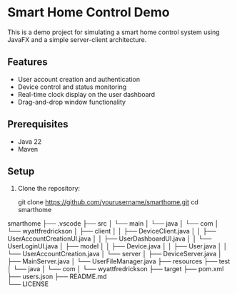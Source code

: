 # Smart Home Control Demo

This is a demo project for simulating a smart home control system using JavaFX and a simple server-client architecture.

## Features

- User account creation and authentication
- Device control and status monitoring
- Real-time clock display on the user dashboard
- Drag-and-drop window functionality

## Prerequisites

- Java 22
- Maven

## Setup

1. Clone the repository:


   git clone https://github.com/yourusername/smarthome.git
   cd smarthome


smarthome
├── .vscode
├── src
│   └── main
│       └── java
│           └── com
│               └── wyattfredrickson
│                   ├── client
│                   │   ├── DeviceClient.java
│                   │   ├── UserAccountCreationUI.java
│                   │   ├── UserDashboardUI.java
│                   │   └── UserLoginUI.java
│                   ├── model
│                   │   ├── Device.java
│                   │   ├── User.java
│                   │   └── UserAccountCreation.java
│                   └── server
│                       ├── DeviceServer.java
│                       ├── MainServer.java
│                       └── UserFileManager.java
├── resources
├── test
│   └── java
│       └── com
│           └── wyattfredrickson
├── target
├── pom.xml
├── users.json
├── README.md      
└── LICENSE        